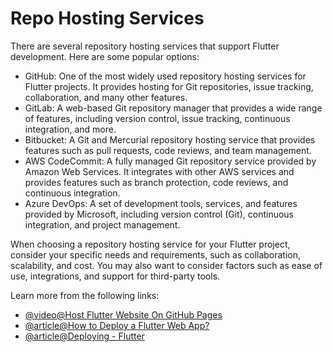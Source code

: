 # Repo Hosting Services

There are several repository hosting services that support Flutter development. Here are some popular options:

- GitHub: One of the most widely used repository hosting services for Flutter projects. It provides hosting for Git repositories, issue tracking, collaboration, and many other features.
- GitLab: A web-based Git repository manager that provides a wide range of features, including version control, issue tracking, continuous integration, and more.
- Bitbucket: A Git and Mercurial repository hosting service that provides features such as pull requests, code reviews, and team management.
- AWS CodeCommit: A fully managed Git repository service provided by Amazon Web Services. It integrates with other AWS services and provides features such as branch protection, code reviews, and continuous integration.
- Azure DevOps: A set of development tools, services, and features provided by Microsoft, including version control (Git), continuous integration, and project management.

When choosing a repository hosting service for your Flutter project, consider your specific needs and requirements, such as collaboration, scalability, and cost. You may also want to consider factors such as ease of use, integrations, and support for third-party tools.

Learn more from the following links:

- [@video@Host Flutter Website On GitHub Pages](https://www.youtube.com/watch?v=z-yOqoQ2q6s)
- [@article@How to Deploy a Flutter Web App?](https://medium.com/solute-labs/flutter-for-web-how-to-deploy-a-flutter-web-app-c7d9db7ced2e)
- [@article@Deploying - Flutter](https://docs.flutter.dev/deployment/web#deploying-to-the-web)
